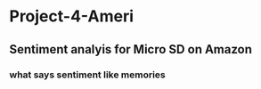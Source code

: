 # Project-4-Ameri
## Sentiment analyis for Micro SD on Amazon
### what says sentiment like memories
